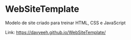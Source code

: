 # WebSiteTemplate

Modelo de site criado para treinar HTML, CSS e JavaScript

Link: https://davyeeh.github.io/WebSiteTemplate/
